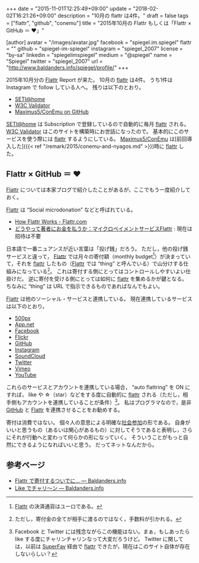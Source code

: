 +++
date = "2015-11-01T12:25:49+09:00"
update = "2018-02-02T16:21:26+09:00"
description = "10月の flattr は4件。"
draft = false
tags = ["flattr", "github", "conemu"]
title = "2015年10月の Flattr もしくは「Flattr × GitHub ＝ ♥」"

[author]
  avatar = "/images/avatar.jpg"
  facebook = "spiegel.im.spiegel"
  flattr = ""
  github = "spiegel-im-spiegel"
  instagram = "spiegel_2007"
  license = "by-sa"
  linkedin = "spiegelimspiegel"
  medium = "@spiegel"
  name = "Spiegel"
  twitter = "spiegel_2007"
  url = "http://www.baldanders.info/spiegel/profile/"
+++

2015年10月分の [Flattr] Report が来た。
10月の [flattr] は4件。
うち1件は Instagram で follow している人へ。
残りは以下のとおり。

- [SETI@home]
- [W3C Validator]
- [Maximus5/ConEmu on GitHub](https://flattr.com/thing/2002773/timestamp/1446121725 "Maximus5/ConEmu on GitHub - Flattr.com")

[SETI@home] は Subscription で登録しているので自動的に毎月 [flattr] される。
[W3C Validator] はこのサイトを構築時にお世話になったので。
基本的にこのサービスを使う際には [flattr] するようにしている。
[Maximus5/ConEmu] は[前回導入した]({{< ref "/remark/2015/conemu-and-nyagos.md" >}})時に [flattr] した。

## Flattr × GitHub ＝ ♥

[Flattr] については本家ブログで紹介したことがあるが，ここでもう一度紹介しておく。

[Flattr] は “Social microdonation” などと呼ばれている。

- [How Flattr Works - Flattr.com](https://flattr.com/howflattrworks)
- [どうやって著者にお金を払うか：マイクロペイメントサービスFlattr](http://www.infoq.com/jp/news/2010/06/flattr) : 現在は招待は不要

日本語で一番ニュアンスが近い言葉は「投げ銭」だろう。
ただし，他の投げ銭サービスと違って， [Flattr] では月々の寄付額（monthly budget[^a]）が決まっていて，それを [flattr] したもの（[Flattr] では “thing” と呼んでいる）で山分けする仕組みになっている[^b]。
これは寄付する側にとってはコントロールしやすいよい仕掛けだ。
逆に寄付を受ける側にとっては如何に [flattr] を集めるかが鍵となる。
ちなみに “thing” は URL で指示できるものであればなんでもよい。

[^a]: [Flattr] の決済通貨はユーロである。
[^b]: ただし，寄付金の全てが相手に渡るのではなく，手数料が引かれる。

[Flattr] は他のソーシャル・サービスと連携している。
現在連携しているサービスは以下のとおり。

- [500px](https://500px.com/)
- [App.net](https://app.net/)
- [Facebook](https://www.facebook.com/)
- [Flickr](https://www.flickr.com/)
- [GitHub](https://github.com/)
- [Instagram](https://instagram.com/)
- [SoundCloud](https://soundcloud.com/)
- [Twitter](https://twitter.com/)
- [Vimeo](https://vimeo.com/)
- [YouTube](https://www.youtube.com/)

これらのサービスとアカウントを連携している場合， “auto flattring” を ON にすれば， like や ☆（star）などをする度に自動的に [flattr] される（ただし，相手側もアカウントを連携していることが条件）[^c]。
私はプログラマなので，是非 [GitHub](https://github.com/) と [Flattr] を連携させることをお勧めする。

[^c]: Facebook と Twitter には残念ながらこの機能はない。まぁ，もしあったら like する度にチャリンチャリンなって大変だろうけど。 Twitter に関しては，以前は [SuperFav](http://superfav.de/) 経由で [flattr] できたが，現在はこのサイト自体が存在しないらしい？

寄付は消費ではない。
個々人の意思による明確な[社会参加](http://shinta.tea-nifty.com/nikki/2005/01/donation.html)の形である。
自身がいいと思うもの（あるいは関心があるもの）に対してそうであると表明し，さらにそれが行動へと変わって何らかの形になっていく。
そういうことがもっと自然にできるようになればいいと思う。
だってネットなんだから。

## 参考ページ

- [Flattr で寄付するついでに... — Baldanders.info](http://www.baldanders.info/spiegel/log2/000507.shtml)
- [Like でチャリ～ン — Baldanders.info](http://www.baldanders.info/spiegel/log2/000631.shtml)

[Flattr]: https://flattr.com/ "Flattr - Social microdonations"
[flattr]: https://flattr.com/ "Flattr - Social microdonations"
[SETI@home]: https://flattr.com/thing/114786/timestamp/1443655861 "SETI@home - Flattr.com"
[W3C Validator]: https://flattr.com/thing/65556/timestamp/1446043319 "W3C Validator - Flattr.com"
[Maximus5/ConEmu]: https://flattr.com/thing/2002773/timestamp/1446121725 "Maximus5/ConEmu on GitHub - Flattr.com"
